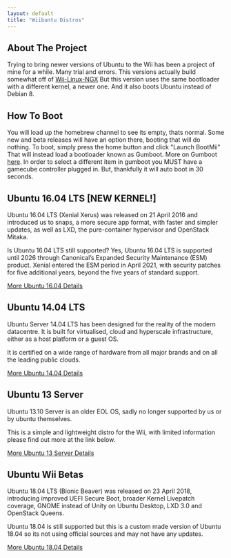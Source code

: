 ```yaml
---
layout: default
title: "Wiibuntu Distros"
---
```



## About The Project
Trying to bring newer versions of Ubuntu to the Wii has been a project of mine for a while. Many trial and errors.
This versions actually build somewhat off of [Wii-Linux-NGX](https://github.com/neagix/wii-linux-ngx)
But this version uses the same bootloader with a different kernel, a newer one. And it also boots Ubuntu instead of Debian 8.


## How To Boot
You will load up the homebrew channel to see its empty, thats normal. Some new and beta releases will have an option there, booting that will do nothing. To boot, simply press the home button and click "Launch BootMii"
That will instead load a bootloader known as Gumboot. More on Gumboot [here](https://neagix.github.io/gumboot/).
In order to select a different item in gumboot you MUST have a gamecube controller plugged in. But, thankfully it will auto boot in 30 seconds.

## Ubuntu 16.04 LTS [NEW KERNEL!]

Ubuntu 16.04 LTS (Xenial Xerus) was released on 21 April 2016 and introduced us to snaps, a more secure app format, with faster and simpler updates, as well as LXD, the pure-container hypervisor and OpenStack Mitaka.

Is Ubuntu 16.04 LTS still supported?
Yes, Ubuntu 16.04 LTS is supported until 2026 through Canonical’s Expanded Security Maintenance (ESM) product. Xenial entered the ESM period in April 2021, with security patches for five additional years, beyond the five years of standard support.

[More Ubuntu 16.04 Details](../Ubuntu/ubuntu16.html)

## Ubuntu 14.04 LTS

Ubuntu Server 14.04 LTS has been designed for the reality of the modern datacentre. It is built for virtualised, cloud and hyperscale infrastructure, either as a host platform or a guest OS. 

It is certified on a wide range of hardware from all major brands and on all the leading public clouds.

[More Ubuntu 14.04 Details](../Ubuntu/ubuntu14.html)


## Ubuntu 13 Server

Ubuntu 13.10 Server is an older EOL OS, sadly no longer supported by us or by ubuntu themselves.

This is a simple and lightweight distro for the Wii, with limited information please find out more at the link below.

[More Ubuntu 13 Server Details](../Ubuntu/ubuntu13.html)


## Ubuntu Wii Betas

Ubuntu 18.04 LTS (Bionic Beaver) was released on 23 April 2018, introducing improved UEFI Secure Boot, broader Kernel Livepatch coverage, GNOME instead of Unity on Ubuntu Desktop, LXD 3.0 and OpenStack Queens.

Ubuntu 18.04 is still supported but this is a custom made version of Ubuntu 18.04 so its not using official sources and may not have any updates.

[More Ubuntu 18.04 Details](../Ubuntu/ubuntu18.html)